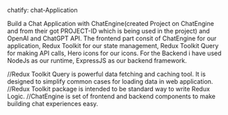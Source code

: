 chatify:  chat-Application

Build a Chat Application with ChatEngine(created Project on ChatEngine and from their got PROJECT-ID which is being used in the project) and OpenAI and ChatGPT API.
The frontend part consit of ChatEngine for our application, Redux Toolkit for our state management,
Redux Toolkit Query for making API calls, Hero icons for our icons.
For the Backend i have used NodeJs as our runtime, ExpressJS as our backend framework.

//Redux Toolkit Query is powerful data fetching and caching tool. It is designed to simplify common cases for loading data in web application.
//Redux Toolkit package is intended to be standard way to write Redux Logic.
//ChatEngine is set of frontend and backend components to make building chat experiences easy.
